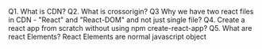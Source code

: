 Q1. What is CDN?
Q2. What is crossorigin?
Q3 Why we have two react files in CDN - "React" and "React-DOM" and not just single file?
Q4. Create a react app from scratch without using npm create-react-app?
Q5. What are react Elements?
React Elements are normal javascript object